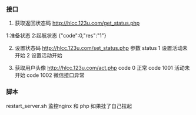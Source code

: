 
### 接口

1. 获取返回状态码
http://hlcc.123u.com/get_status.php

1:准备状态
2:起航状态
{"code":0,"res":"1"}

2. 设置状态码
http://hlcc.123u.com/set_status.php
参数 status
1 设置活动未开始
2 设置活动开始

3. 获取用户头像
http://hlcc.123u.com/act.php
code 0 正常
code 1001 活动未开始
code 1002 微信接口异常

### 脚本
restart_server.sh 监控nginx 和 php 如果挂了自己拉起

